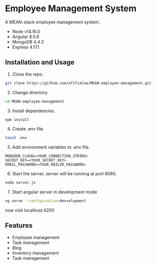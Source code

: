 # Employee Management System

A MEAN-stack employee management system.
* Node v14.16.0
* Angular 8.0.6
* MongoDB 4.4.3
* Express 4.17.1

## Installation and Usage
1. Clone the repo.
```bash
git clone https://github.com/afifialaa/MEAN-employee-management.git
```
2. Change directory.
```bash
cd MEAN-employee-management
```
3. Install dependencies.
```bash
npm install
```
4. Create .env file.
```bash
touch .env
```
5. Add environment variables to .env file.
```
MONGODB_CLOUD=<YOUR_CONNECTION_STRING>
SECRET_KEY=<YOUR_SECRET_KEY>
EMAIL_PASSWORD=<YOUR_MAILER_PASSWORD>
```
6. Start the server, server will be running at port 8080.
```bash
node server.js
```
7. Start angular server in development mode
```bash
ng serve --configuration=devvelopment
```
now visit localhost:4200

## Features
* Employee management
* Task management
* Blog
* Inventory management
* Task management
